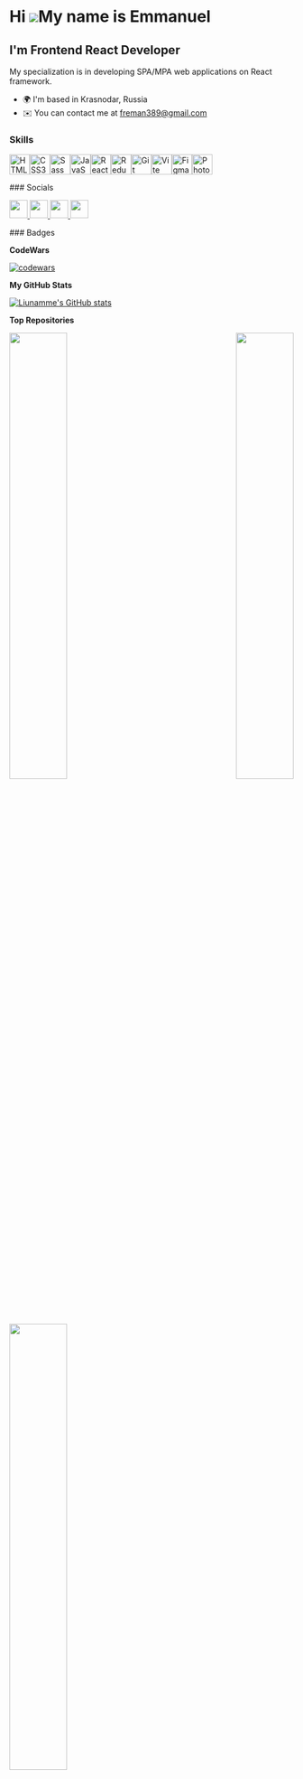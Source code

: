 Hi ![](https://user-images.githubusercontent.com/18350557/176309783-0785949b-9127-417c-8b55-ab5a4333674e.gif)My name is Emmanuel
================================================================================================================================

I'm Frontend React Developer
----------------------------

My specialization is in developing SPA/MPA web applications on React framework.

* 🌍 I'm based in Krasnodar, Russia
* ✉️ You can contact me at [freman389@gmail.com](mailto:freman389@gmail.com)

### Skills

<p align="left"><a href="https://developer.mozilla.org/en-US/docs/Glossary/HTML5" target="_blank" rel="noreferrer"><img src="https://raw.githubusercontent.com/danielcranney/readme-generator/main/public/icons/skills/html5-colored.svg" width="36" height="36" alt="HTML5" /></a><a href="https://www.w3.org/TR/CSS/#css" target="_blank" rel="noreferrer"><img src="https://raw.githubusercontent.com/danielcranney/readme-generator/main/public/icons/skills/css3-colored.svg" width="36" height="36" alt="CSS3" /></a><a href="https://sass-lang.com/" target="_blank" rel="noreferrer"><img src="https://raw.githubusercontent.com/danielcranney/readme-generator/main/public/icons/skills/sass-colored.svg" width="36" height="36" alt="Sass" /></a><a href="https://developer.mozilla.org/en-US/docs/Web/JavaScript" target="_blank" rel="noreferrer"><img src="https://raw.githubusercontent.com/danielcranney/readme-generator/main/public/icons/skills/javascript-colored.svg" width="36" height="36" alt="JavaScript" /></a><a href="https://reactjs.org/" target="_blank" rel="noreferrer"><img src="https://raw.githubusercontent.com/danielcranney/readme-generator/main/public/icons/skills/react-colored.svg" width="36" height="36" alt="React" /></a><a href="https://redux.js.org/" target="_blank" rel="noreferrer"><img src="https://raw.githubusercontent.com/danielcranney/readme-generator/main/public/icons/skills/redux-colored.svg" width="36" height="36" alt="Redux" /></a><a href="https://git-scm.com/" target="_blank" rel="noreferrer"><img src="https://raw.githubusercontent.com/danielcranney/readme-generator/main/public/icons/skills/git-colored.svg" width="36" height="36" alt="Git" /></a><a href="https://vitejs.dev/" target="_blank" rel="noreferrer"><img src="https://raw.githubusercontent.com/danielcranney/readme-generator/main/public/icons/skills/vite-colored.svg" width="36" height="36" alt="Vite" /></a><a href="https://www.figma.com/" target="_blank" rel="noreferrer"><img src="https://raw.githubusercontent.com/danielcranney/readme-generator/main/public/icons/skills/figma-colored.svg" width="36" height="36" alt="Figma" /></a><a href="https://www.adobe.com/uk/products/photoshop.html" target="_blank" rel="noreferrer"><img src="https://raw.githubusercontent.com/danielcranney/readme-generator/main/public/icons/skills/photoshop-colored.svg" width="36" height="36" alt="Photoshop" /></a> </p>
### Socials <p align="left"> 

<a href="https://www.github.com/Liunamme" target="_blank" rel="noreferrer"> <picture> <source media="(prefers-color-scheme: dark)" srcset="https://raw.githubusercontent.com/danielcranney/readme-generator/main/public/icons/socials/github-dark.svg" /> <source media="(prefers-color-scheme: light)" srcset="https://raw.githubusercontent.com/danielcranney/readme-generator/main/public/icons/socials/github.svg" /> <img src="https://raw.githubusercontent.com/danielcranney/readme-generator/main/public/icons/socials/github.svg" width="32" height="32" /> </picture> </a><a href="https://discordapp.com/users/312291477864841216/" target="_blank" rel="noreferrer"> <picture> <source media="(prefers-color-scheme: dark)" srcset="https://www.svgrepo.com/show/331368/discord-v2.svg" /> <source media="(prefers-color-scheme: light)" srcset="https://www.svgrepo.com/show/331368/discord-v2.svg" /> <img src="https://www.svgrepo.com/show/331368/discord-v2.svg" width="32" height="32" /> </picture> </a><a href="http://www.instagram.com/liunamme" target="_blank" rel="noreferrer"> <picture> <source media="(prefers-color-scheme: dark)" srcset="https://raw.githubusercontent.com/danielcranney/readme-generator/main/public/icons/socials/instagram.svg" /> <source media="(prefers-color-scheme: light)" srcset="https://raw.githubusercontent.com/danielcranney/readme-generator/main/public/icons/socials/instagram.svg" /> <img src="https://raw.githubusercontent.com/danielcranney/readme-generator/main/public/icons/socials/instagram.svg" width="32" height="32" /> </picture> </a><a href="http://www.t.me/liunamme" target="_blank" rel="noreferrer"> <picture> <source media="(prefers-color-scheme: dark)" srcset="https://www.svgrepo.com/show/349527/telegram.svg" /> <source media="(prefers-color-scheme: light)" srcset="https://www.svgrepo.com/show/349527/telegram.svg" /> <img src="https://www.svgrepo.com/show/349527/telegram.svg" width="32" height="32" /> </picture> </a> 

</p>
### Badges

<b>CodeWars</b>

[![codewars](https://www.codewars.com/users/Liunamme/badges/large)](https://www.codewars.com/users/Liunamme/)

<b>My GitHub Stats</b>

<a href="http://www.github.com/Liunamme"><img src="https://github-readme-stats.vercel.app/api?username=Liunamme&show_icons=true&hide=prs,issues,contribs&title_color=ef4444&text_color=ffffff&icon_color=facc15&bg_color=1c1917&hide_border=true&show_icons=true" alt="Liunamme's GitHub stats" /></a>

<b>Top Repositories</b>

<div width="100%" align="center"><a href="https://github.com/Liunamme/MafiaLegacy" align="left"><img align="left" width="45%" src="https://github-readme-stats.vercel.app/api/pin/?username=Liunamme&repo=MafiaLegacy&title_color=ef4444&text_color=ffffff&icon_color=facc15&bg_color=1c1917&hide_border=true&locale=en" /></a><a href="https://github.com/Liunamme/BlackWall" align="right"><img align="right" width="45%" src="https://github-readme-stats.vercel.app/api/pin/?username=Liunamme&repo=BlackWall&title_color=ef4444&text_color=ffffff&icon_color=facc15&bg_color=1c1917&hide_border=true&locale=en" /></a><br /><br /><br /><br /><br /><br /><br /><a href="https://github.com/Liunamme/EnglishGuru" align="left"><img align="left" width="45%" src="https://github-readme-stats.vercel.app/api/pin/?username=Liunamme&repo=EnglishGuru&title_color=ef4444&text_color=ffffff&icon_color=facc15&bg_color=1c1917&hide_border=true&locale=en" /></a></div><br /><br /><br /><br /><br /><br /><br />
